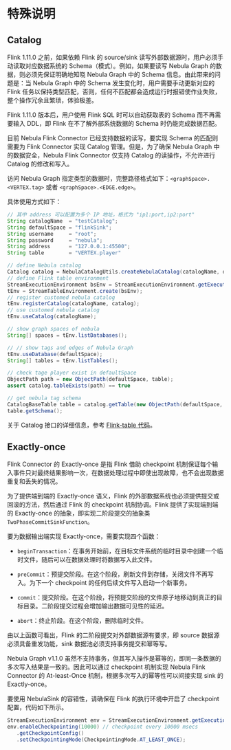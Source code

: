
# 特殊说明

## Catalog

Flink 1.11.0 之前，如果依赖 Flink 的 source/sink 读写外部数据源时，用户必须手动读取对应数据系统的 Schema（模式）。例如，如果要读写 Nebula Graph 的数据，则必须先保证明确地知晓 Nebula Graph 中的 Schema 信息。由此带来的问题是：当 Nebula Graph 中的 Schema 发生变化时，用户需要手动更新对应的 Flink 任务以保持类型匹配，否则，任何不匹配都会造成运行时报错使作业失败，整个操作冗余且繁琐，体验极差。

Flink 1.11.0 版本后，用户使用 Flink SQL 时可以自动获取表的  Schema 而不再需要输入 DDL，即 Flink 在不了解外部系统数据的 Schema 时仍能完成数据匹配。

目前 Nebula Flink Connector 已经支持数据的读写，要实现 Schema 的匹配则需要为 Flink Connector 实现 Catalog 管理。但是，为了确保 Nebula Graph 中的数据安全，Nebula Flink Connector 仅支持 Catalog 的读操作，不允许进行 Catalog 的修改和写入。

访问 Nebula Graph 指定类型的数据时，完整路径格式如下：`<graphSpace>.<VERTEX.tag>` 或者 `<graphSpace>.<EDGE.edge>`。

具体使用方式如下：

```java
// 其中 address 可以配置为多个 IP 地址，格式为 "ip1:port,ip2:port"
String catalogName  = "testCatalog";
String defaultSpace = "flinkSink";
String username     = "root";
String password     = "nebula";
String address      = "127.0.0.1:45500";
String table        = "VERTEX.player"

// define Nebula catalog
Catalog catalog = NebulaCatalogUtils.createNebulaCatalog(catalogName, defaultSpace, address, username, password);
// define Flink table environment
StreamExecutionEnvironment bsEnv = StreamExecutionEnvironment.getExecutionEnvironment();
tEnv = StreamTableEnvironment.create(bsEnv);
// register customed nebula catalog
tEnv.registerCatalog(catalogName, catalog);
// use customed nebula catalog
tEnv.useCatalog(catalogName);

// show graph spaces of nebula
String[] spaces = tEnv.listDatabases();

// // show tags and edges of Nebula Graph
tEnv.useDatabase(defaultSpace);
String[] tables = tEnv.listTables();

// check tage player exist in defaultSpace
ObjectPath path = new ObjectPath(defaultSpace, table);
assert catalog.tableExists(path) == true

// get nebula tag schema
CatalogBaseTable table = catalog.getTable(new ObjectPath(defaultSpace, table));
table.getSchema();
```

关于 Catalog 接口的详细信息，参考 [Flink-table 代码](https://github.com/apache/flink/blob/master/flink-table/flink-table-common/src/main/java/org/apache/flink/table/catalog/Catalog.java)。

## Exactly-once

Flink Connector 的 Exactly-once 是指 Flink 借助 checkpoint 机制保证每个输入事件只对最终结果影响一次，在数据处理过程中即使出现故障，也不会出现数据重复和丢失的情况。

为了提供端到端的 Exactly-once 语义，Flink 的外部数据系统也必须提供提交或回滚的方法，然后通过 Flink 的 checkpoint 机制协调。Flink 提供了实现端到端的 Exactly-once 的抽象，即实现二阶段提交的抽象类 `TwoPhaseCommitSinkFunction`。

要为数据输出端实现 Exactly-once，需要实现四个函数：

- `beginTransaction`：在事务开始前，在目标文件系统的临时目录中创建一个临时文件，随后可以在数据处理时将数据写入此文件。

- `preCommit`：预提交阶段。在这个阶段，刷新文件到存储，关闭文件不再写入。为下一个 checkpoint 的任何后续文件写入启动一个新事务。

- `commit`：提交阶段。在这个阶段，将预提交阶段的文件原子地移动到真正的目标目录。二阶段提交过程会增加输出数据可见性的延迟。

- `abort`：终止阶段。在这个阶段，删除临时文件。

由以上函数可看出，Flink 的二阶段提交对外部数据源有要求，即 source 数据源必须具备重发功能，sink 数据池必须支持事务提交和幂等写。

Nebula Graph v1.1.0 虽然不支持事务，但其写入操作是幂等的，即同一条数据的多次写入结果是一致的。因此可以通过 checkpoint 机制实现 Nebula Flink Connector 的 At-least-Once 机制，根据多次写入的幂等性可以间接实现 sink 的 Exactly-once。

要使用 NebulaSink 的容错性，请确保在 Flink 的执行环境中开启了 checkpoint 配置，代码如下所示。

```java
StreamExecutionEnvironment env = StreamExecutionEnvironment.getExecutionEnvironment();
env.enableCheckpointing(10000) // checkpoint every 10000 msecs
   .getCheckpointConfig()
   .setCheckpointingMode(CheckpointingMode.AT_LEAST_ONCE);
```
